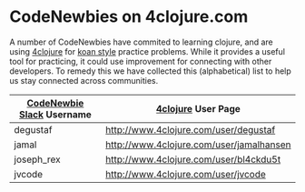 # CodeNewbies on 4clojure.com

A number of CodeNewbies have commited to learning clojure, and are using [4clojure](http://www.4clojure.com/) for [koan style](https://en.wikipedia.org/wiki/K%C5%8Dan) practice problems.  While it provides a useful tool for practicing, it could use improvement for connecting with other developers.  To remedy this we have collected this (alphabetical) list to help us stay connected across communities.

| [CodeNewbie Slack](https://codenewbie.slack.com) Username | [4clojure](http://www.4clojure.com/) User Page |
| ----------------------------------------- | --------------------------------------------------------- |
| degustaf | http://www.4clojure.com/user/degustaf |
| jamal | http://www.4clojure.com/user/jamalhansen |
| joseph_rex | http://www.4clojure.com/user/bl4ckdu5t |
| jvcode | http://www.4clojure.com/user/jvcode |
